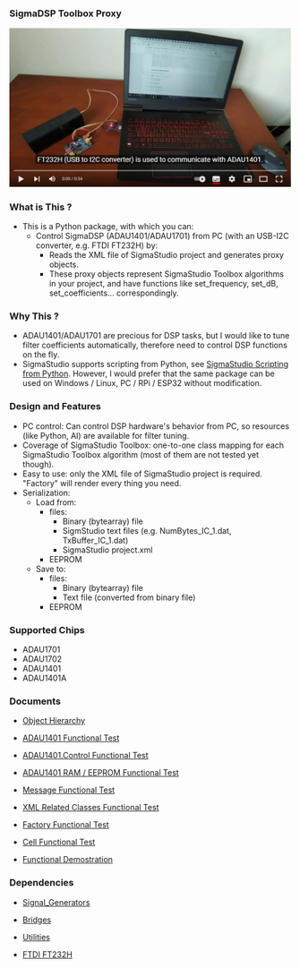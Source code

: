 ### SigmaDSP Toolbox Proxy

[![SigmaDSP PC Control Test](https://raw.githubusercontent.com/Wei1234c/SigmaDSP/master/jpgs/demo_equip_setup.png)](https://youtu.be/XHlZtDsa4oE)     


### What is This ?
- This is a Python package, with which you can:
    - Control SigmaDSP (ADAU1401/ADAU1701) from PC (with an USB-I2C converter, e.g. FTDI FT232H) by:
        - Reads the XML file of SigmaStudio project and generates proxy objects.
        - These proxy objects represent SigmaStudio Toolbox algorithms in your project, and have functions like set_frequency, set_dB, set_coefficients... correspondingly.
        
        
### Why This ?
- ADAU1401/ADAU1701 are precious for DSP tasks, but I would like to tune filter coefficients automatically, therefore need to control DSP functions on the fly.
- SigmaStudio supports scripting from Python, see [SigmaStudio Scripting from Python](https://wiki.analog.com/resources/tools-software/sigmastudio/usingsigmastudio/scripting/python). However, I would prefer that the same package can be used on Windows / Linux, PC / RPi / ESP32 without modification. 


### Design and Features  
- PC control: Can control DSP hardware's behavior from PC, so resources (like Python, AI) are available for filter tuning.
- Coverage of SigmaStudio Toolbox: one-to-one class mapping for each SigmaStudio Toolbox algorithm (most of them are not tested yet though).
- Easy to use: only the XML file of SigmaStudio project is required. "Factory" will render every thing you need.
- Serialization: 
    - Load from:  
        - files: 
            - Binary (bytearray) file
            - SigmStudio text files (e.g. NumBytes_IC_1.dat, TxBuffer_IC_1.dat)
            - SigmaStudio project.xml
        - EEPROM
    - Save to:   
        - files: 
            - Binary (bytearray) file
            - Text file (converted from binary file)
        - EEPROM  
        
		
### Supported Chips
- ADAU1701
- ADAU1702
- ADAU1401
- ADAU1401A


### Documents  

- [Object Hierarchy](https://wei1234c.blogspot.com/2022/03/sigmadsp-agents-object-hierarchy.html)  
 
- [ADAU1401 Functional Test](https://github.com/Wei1234c/SigmaDSP/blob/master/notebooks/Functional%20test/ADAU1401%20Functional%20Test.ipynb)  

- [ADAU1401.Control Functional Test](https://github.com/Wei1234c/SigmaDSP/blob/master/notebooks/Functional%20test/ADAU1401.Control%20Functional%20Test.ipynb)  

- [ADAU1401 RAM / EEPROM Functional Test](https://github.com/Wei1234c/SigmaDSP/blob/master/notebooks/Functional%20test/ADAU1401%20RAM%20EEPROM%20Functional%20Test.ipynb)  

- [Message Functional Test](https://github.com/Wei1234c/SigmaDSP/blob/master/notebooks/Functional%20test/Message%20Functional%20Test.ipynb)  

- [XML Related Classes Functional Test](https://github.com/Wei1234c/SigmaDSP/blob/master/notebooks/Functional%20test/XML%20Related%20Classes%20Functional%20Test.ipynb)  

- [Factory Functional Test](https://github.com/Wei1234c/SigmaDSP/blob/master/notebooks/Functional%20test/Factory%20Functional%20Test.ipynb)  

- [Cell Functional Test](https://github.com/Wei1234c/SigmaDSP/blob/master/notebooks/Functional%20test/Cell%20Functional%20Test.ipynb)  

- [Functional Demostration](https://github.com/Wei1234c/SigmaDSP/blob/master/notebooks/Functional%20test/Functional%20Demostration.ipynb) 


### Dependencies

- [Signal_Generators](https://github.com/Wei1234c/Signal_Generators)  

- [Bridges](https://github.com/Wei1234c/Bridges)  

- [Utilities](https://github.com/Wei1234c/Utilities)

- [FTDI FT232H](https://www.google.com/search?q=ftdi+ft232h&sxsrf=APq-WBvh8jByLE89c5v9AHCrUAZXqxOAmA:1646325613903&source=lnms&tbm=isch&sa=X&ved=2ahUKEwjCrZrrsKr2AhVL05QKHeoaD4gQ_AUoAXoECAEQAw&biw=1396&bih=585&dpr=1.38)  
